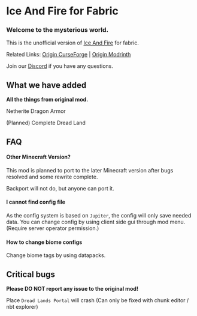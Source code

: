 # Ice And Fire for Fabric

### Welcome to the mysterious world.

This is the unofficial version of [Ice And Fire](https://github.com/AlexModGuy/Ice_And_Fire) for fabric.

Related
Links: [Origin CurseForge](https://www.curseforge.com/minecraft/mc-mods/ice-and-fire-dragons) | [Origin Modrinth](https://modrinth.com/mod/ice-and-fire-dragons)

Join our [Discord](https://discord.gg/NDzz2upqAk) if you have any questions.

## What we have added

**All the things from original mod.**

Netherite Dragon Armor

(Planned) Complete Dread Land

## FAQ

#### Other Minecraft Version?

This mod is planned to port to the later Minecraft version after bugs resolved and some rewrite complete.

Backport will not do, but anyone can port it.

#### I cannot find config file

As the config system is based on `Jupiter`, the config will only save needed data. You can change config by using client
side gui through mod menu. (Require server operator permission.)

#### How to change biome configs

Change biome tags by using datapacks.

## Critical bugs

**Please DO NOT report any issue to the original mod!**

Place `Dread Lands Portal` will crash (Can only be fixed with chunk editor / nbt explorer)